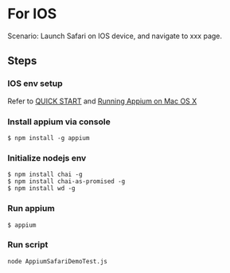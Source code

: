 # For IOS

Scenario: Launch Safari on IOS device, and navigate to xxx page.

## Steps

### IOS env setup

Refer to [QUICK START](http://appium.io/getting-started.html?lang=en) and [Running Appium on Mac OS X](http://appium.io/slate/en/master/?ruby#appium-on-real-android-devices)

### Install appium via console

```
$ npm install -g appium
```

### Initialize nodejs env

```
$ npm install chai -g
$ npm install chai-as-promised -g
$ npm install wd -g 
```
### Run appium

```
$ appium
```

### Run script

```
node AppiumSafariDemoTest.js
```


